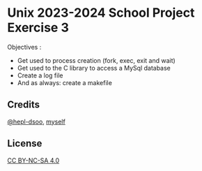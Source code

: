 # Unix 2023-2024 School Project Exercise 3

Objectives :
- Get used to process creation (fork, exec, exit and wait)
- Get used to the C library to access a MySql database
- Create a log file
- And as always: create a makefile

## Credits
[@hepl-dsoo](https://github.com/hepl-dsoo), [myself](https://github.com/Julienraptor01)

## License
[CC BY-NC-SA 4.0](LICENSE.md)
